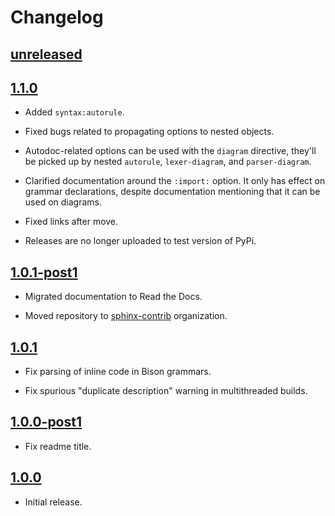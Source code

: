 # Changelog

## [unreleased]

## [1.1.0]

- Added `syntax:autorule`.

- Fixed bugs related to propagating options to nested objects.

- Autodoc-related options can be used with the `diagram` directive,
  they'll be picked up by nested `autorule`, `lexer-diagram`, and `parser-diagram`.

- Clarified documentation around the `:import:` option. It only has effect
  on grammar declarations, despite documentation mentioning that it can be used
  on diagrams.

- Fixed links after move.

- Releases are no longer uploaded to test version of PyPi.

## [1.0.1-post1]

- Migrated documentation to Read the Docs.

- Moved repository to [sphinx-contrib](https://github.com/sphinx-contrib) organization.

## [1.0.1]

- Fix parsing of inline code in Bison grammars.

- Fix spurious "duplicate description" warning in multithreaded builds.

## [1.0.0-post1]

- Fix readme title.

## [1.0.0]

- Initial release.

[unreleased]: https://github.com/sphinx-contrib/syntax/compare/v1.1.0...HEAD
[1.1.0]: https://github.com/sphinx-contrib/syntax/compare/v1.0.1-post1...v1.0.1-post1
[1.0.1-post1]: https://github.com/sphinx-contrib/syntax/compare/v1.0.1...v1.0.1-post1
[1.0.1]: https://github.com/sphinx-contrib/syntax/compare/v1.0.0-post1...v1.0.1
[1.0.0-post1]: https://github.com/sphinx-contrib/syntax/compare/v1.0.0...v1.0.0-post1
[1.0.0]: https://github.com/sphinx-contrib/syntax/releases/tag/v1.0.0
